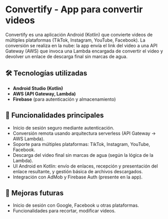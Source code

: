 # Convertify - App para convertir videos

Convertify es una aplicación Android (Kotlin) que convierte videos de múltiples plataformas (TikTok, Instagram, YouTube, Facebook). La conversión se realiza en la nube: la app envía el link del video a una API Gateway (AWS) que invoca una Lambda encargada de convertir el video y devolver un enlace de descarga final sin marcas de agua.

## 🛠️ Tecnologías utilizadas

- **Android Studio (Kotlin)**
- **AWS (API Gateway, Lambda)**
- **Firebase** (para autenticación y almacenamiento)

## 📱 Funcionalidades principales

- Inicio de sesión seguro mediante autenticación.
- Conversión remota usando arquitectura serverless (API Gateway → AWS Lambda).
- Soporte para múltiples plataformas: TikTok, Instagram, YouTube, Facebook.
- Descarga del video final sin marcas de agua (según la lógica de la Lambda).
- UI Android en Kotlin: envío de enlaces, recepción y presentación del enlace resultante, y gestión básica de archivos descargados.
- Integración con AdMob y Firebase Auth (presente en la app).

## 🧪 Mejoras futuras

- Inicio de sesión con Google, Facebook u otras plataformas.
- Funcionalidades para recortar, modificar videos.
